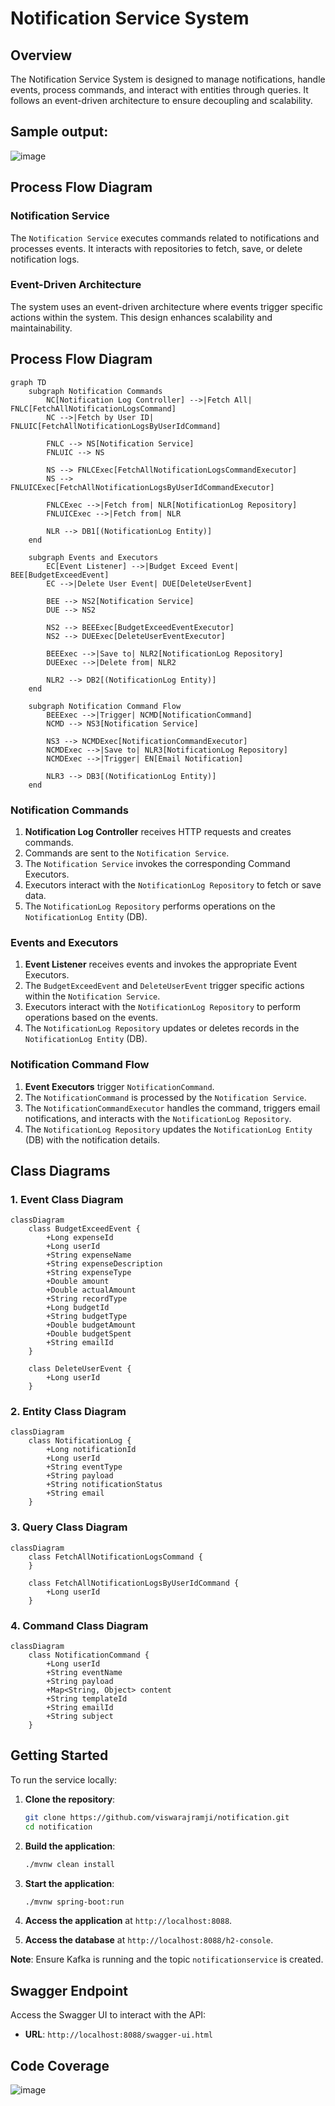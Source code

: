 
# Notification Service System

## Overview

The Notification Service System is designed to manage notifications, handle events, process commands, and interact with entities through queries. It follows an event-driven architecture to ensure decoupling and scalability.

## Sample output:

![image](https://github.com/user-attachments/assets/f29a1a07-3521-4b96-820f-abd3468fe75b)

## Process Flow Diagram

### Notification Service

The `Notification Service` executes commands related to notifications and processes events. It interacts with repositories to fetch, save, or delete notification logs.

### Event-Driven Architecture

The system uses an event-driven architecture where events trigger specific actions within the system. This design enhances scalability and maintainability.

## Process Flow Diagram

```mermaid
graph TD
    subgraph Notification Commands
        NC[Notification Log Controller] -->|Fetch All| FNLC[FetchAllNotificationLogsCommand]
        NC -->|Fetch by User ID| FNLUIC[FetchAllNotificationLogsByUserIdCommand]
        
        FNLC --> NS[Notification Service]
        FNLUIC --> NS

        NS --> FNLCExec[FetchAllNotificationLogsCommandExecutor]
        NS --> FNLUICExec[FetchAllNotificationLogsByUserIdCommandExecutor]

        FNLCExec -->|Fetch from| NLR[NotificationLog Repository]
        FNLUICExec -->|Fetch from| NLR

        NLR --> DB1[(NotificationLog Entity)]
    end

    subgraph Events and Executors
        EC[Event Listener] -->|Budget Exceed Event| BEE[BudgetExceedEvent]
        EC -->|Delete User Event| DUE[DeleteUserEvent]

        BEE --> NS2[Notification Service]
        DUE --> NS2

        NS2 --> BEEExec[BudgetExceedEventExecutor]
        NS2 --> DUEExec[DeleteUserEventExecutor]

        BEEExec -->|Save to| NLR2[NotificationLog Repository]
        DUEExec -->|Delete from| NLR2

        NLR2 --> DB2[(NotificationLog Entity)]
    end

    subgraph Notification Command Flow
        BEEExec -->|Trigger| NCMD[NotificationCommand]
        NCMD --> NS3[Notification Service]

        NS3 --> NCMDExec[NotificationCommandExecutor]
        NCMDExec -->|Save to| NLR3[NotificationLog Repository]
        NCMDExec -->|Trigger| EN[Email Notification]

        NLR3 --> DB3[(NotificationLog Entity)]
    end
```
### Notification Commands

1. **Notification Log Controller** receives HTTP requests and creates commands.
2. Commands are sent to the `Notification Service`.
3. The `Notification Service` invokes the corresponding Command Executors.
4. Executors interact with the `NotificationLog Repository` to fetch or save data.
5. The `NotificationLog Repository` performs operations on the `NotificationLog Entity` (DB).

### Events and Executors

1. **Event Listener** receives events and invokes the appropriate Event Executors.
2. The `BudgetExceedEvent` and `DeleteUserEvent` trigger specific actions within the `Notification Service`.
3. Executors interact with the `NotificationLog Repository` to perform operations based on the events.
4. The `NotificationLog Repository` updates or deletes records in the `NotificationLog Entity` (DB).

### Notification Command Flow

1. **Event Executors** trigger `NotificationCommand`.
2. The `NotificationCommand` is processed by the `Notification Service`.
3. The `NotificationCommandExecutor` handles the command, triggers email notifications, and interacts with the `NotificationLog Repository`.
4. The `NotificationLog Repository` updates the `NotificationLog Entity` (DB) with the notification details.

## Class Diagrams

### 1. Event Class Diagram

```mermaid
classDiagram
    class BudgetExceedEvent {
        +Long expenseId
        +Long userId
        +String expenseName
        +String expenseDescription
        +String expenseType
        +Double amount
        +Double actualAmount
        +String recordType
        +Long budgetId
        +String budgetType
        +Double budgetAmount
        +Double budgetSpent
        +String emailId
    }

    class DeleteUserEvent {
        +Long userId
    }
```

### 2. Entity Class Diagram

```mermaid
classDiagram
    class NotificationLog {
        +Long notificationId
        +Long userId
        +String eventType
        +String payload
        +String notificationStatus
        +String email
    }
```

### 3. Query Class Diagram

```mermaid
classDiagram
    class FetchAllNotificationLogsCommand {
    }

    class FetchAllNotificationLogsByUserIdCommand {
        +Long userId
    }
```

### 4. Command Class Diagram

```mermaid
classDiagram
    class NotificationCommand {
        +Long userId
        +String eventName
        +String payload
        +Map<String, Object> content
        +String templateId
        +String emailId
        +String subject
    }
```


## Getting Started

To run the service locally:

1. **Clone the repository**:
   ```bash
   git clone https://github.com/viswarajramji/notification.git
   cd notification
   ```

2. **Build the application**:
   ```bash
   ./mvnw clean install
   ```

3. **Start the application**:
   ```bash
   ./mvnw spring-boot:run
   ```

4. **Access the application** at `http://localhost:8088`.

5. **Access the database** at `http://localhost:8088/h2-console`.

**Note**: Ensure Kafka is running and the topic `notificationservice` is created.

## Swagger Endpoint

Access the Swagger UI to interact with the API:

- **URL**: `http://localhost:8088/swagger-ui.html`

## Code Coverage

![image](https://github.com/user-attachments/assets/c691a060-720d-4dca-ac70-c0e2a41e2527)

